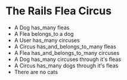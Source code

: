 # The Rails Flea Circus

- A Dog has_many fleas
- A Flea belongs_to a dog
- A User has_many circuses
- A Circus has_and_belongs_to_many fleas
- A Flea has_and_belongs_to_many circuses
- A Dog has_many circuses through it's fleas
- A Circus has_many dogs through it's fleas
- There are no cats

